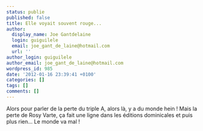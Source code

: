 ```yaml
---
status: publie
published: false
title: Elle voyait souvent rouge...
author:
  display_name: Joe Gantdelaine
  login: guiguilele
  email: joe_gant_de_laine@hotmail.com
  url: ''
author_login: guiguilele
author_email: joe_gant_de_laine@hotmail.com
wordpress_id: 985
date: '2012-01-16 23:39:41 +0100'
categories: []
tags: []
comments: []
---
```

Alors pour parler de la perte du triple A, alors là, y a du monde hein ! Mais la perte de Rosy Varte, ça fait une ligne dans les éditions dominicales et puis plus rien... Le monde va mal !
